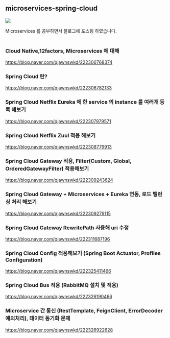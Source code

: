 ## microservices-spring-cloud
<img src="https://user-images.githubusercontent.com/69130921/114441322-34880b80-9c06-11eb-99f3-ba9b1d14805b.png">

Microservices 를 공부하면서 블로그에 포스팅 하였습니다.<br><br>

### Cloud Native,12factors, Microservices 에 대해
https://blog.naver.com/qjawnswkd/222306768374 <br>

### Spring Cloud 란?
https://blog.naver.com/qjawnswkd/222306782133<br>

### Spring Cloud Netflix Eureka 에 한 service 의 instance 를 여러개 등록 해보기
https://blog.naver.com/qjawnswkd/222307979571<br>

### Spring Cloud Netflix Zuul 적용 해보기
https://blog.naver.com/qjawnswkd/222308779913<br>

### Spring Cloud Gateway 적용, Filter(Custom, Global, OrderedGatewayFilter) 적용해보기
https://blog.naver.com/qjawnswkd/222309243624<br>

### Spring Cloud Gateway + Microservices + Eureka 연동, 로드 밸런싱 처리 해보기
https://blog.naver.com/qjawnswkd/222309279115<br>

### Spring Cloud Gateway RewritePath 사용해 uri 수정
https://blog.naver.com/qjawnswkd/222311687196<br>

### Spring Cloud Config 적용해보기 (Spring Boot Actuator, Profiles Configuration)
https://blog.naver.com/qjawnswkd/222325411466<br>

### Spring Cloud Bus 적용 (RabbitMQ 설치 및 적용)
https://blog.naver.com/qjawnswkd/222326190466<br>

### Microservice 간 통신 (RestTemplate, FeignClient, ErrorDecoder 예외처리), 데이터 동기화 문제
https://blog.naver.com/qjawnswkd/222326922628<br>

